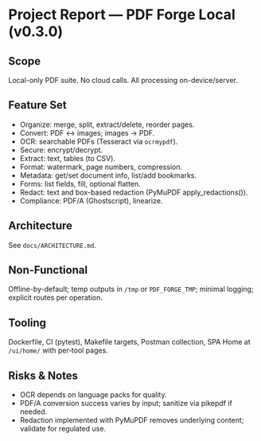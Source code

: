 # Project Report — PDF Forge Local (v0.3.0)

## Scope
Local-only PDF suite. No cloud calls. All processing on-device/server.

## Feature Set
- Organize: merge, split, extract/delete, reorder pages.
- Convert: PDF ↔ images; images → PDF.
- OCR: searchable PDFs (Tesseract via `ocrmypdf`).
- Secure: encrypt/decrypt.
- Extract: text, tables (to CSV).
- Format: watermark, page numbers, compression.
- Metadata: get/set document info, list/add bookmarks.
- Forms: list fields, fill, optional flatten.
- Redact: text and box-based redaction (PyMuPDF apply_redactions()).
- Compliance: PDF/A (Ghostscript), linearize.

## Architecture
See `docs/ARCHITECTURE.md`.

## Non-Functional
Offline-by-default; temp outputs in `/tmp` or `PDF_FORGE_TMP`; minimal logging; explicit routes per operation.

## Tooling
Dockerfile, CI (pytest), Makefile targets, Postman collection, SPA Home at `/ui/home/` with per‑tool pages.

## Risks & Notes
- OCR depends on language packs for quality.
- PDF/A conversion success varies by input; sanitize via pikepdf if needed.
- Redaction implemented with PyMuPDF removes underlying content; validate for regulated use.
